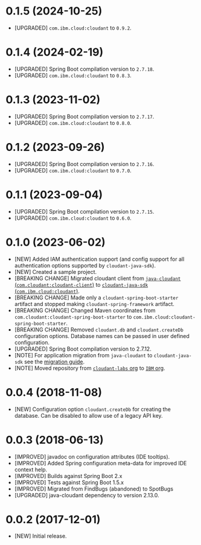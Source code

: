 # 0.1.5 (2024-10-25)
- [UPGRADED] `com.ibm.cloud:cloudant` to `0.9.2`.

# 0.1.4 (2024-02-19)
- [UPGRADED] Spring Boot compilation version to `2.7.18`.
- [UPGRADED] `com.ibm.cloud:cloudant` to `0.8.3`.

# 0.1.3 (2023-11-02)
- [UPGRADED] Spring Boot compilation version to `2.7.17`.
- [UPGRADED] `com.ibm.cloud:cloudant` to `0.8.0`.

# 0.1.2 (2023-09-26)
- [UPGRADED] Spring Boot compilation version to `2.7.16`.
- [UPGRADED] `com.ibm.cloud:cloudant` to `0.7.0`.

# 0.1.1 (2023-09-04)
- [UPGRADED] Spring Boot compilation version to `2.7.15`.
- [UPGRADED] `com.ibm.cloud:cloudant` to `0.6.0`.

# 0.1.0 (2023-06-02)
- [NEW] Added IAM authentication support (and config support for all authentication options supported by `cloudant-java-sdk`).
- [NEW] Created a sample project.
- [BREAKING CHANGE] Migrated cloudant client from [`java-cloudant` (`com.cloudant:cloudant-client`)](https://github.com/cloudant/java-cloudant) to [`cloudant-java-sdk` (`com.ibm.cloud:cloudant`)](https://github.com/IBM/cloudant-java-sdk/).
- [BREAKING CHANGE] Made only a `cloudant-spring-boot-starter` artifact and stopped making `cloudant-spring-framework` artifact.
- [BREAKING CHANGE] Changed Maven coordinates from `com.cloudant:cloudant-spring-boot-starter` to `com.ibm.cloud:cloudant-spring-boot-starter`.
- [BREAKING CHANGE] Removed `cloudant.db` and `cloudant.createDb` configuration options. Database names can be passed in user defined configuration.
- [UPGRADED] Spring Boot compilation version to 2.7.12.
- [NOTE] For application migration from `java-cloudant` to `cloudant-java-sdk` see the [migration guide](https://github.com/cloudant/java-cloudant/blob/6ea7fa2ff2a6245a05cc71d8856b3f89c2983d59/MIGRATION.md).
- [NOTE] Moved repository from [`cloudant-labs` org](https://github.com/cloudant-labs/cloudant-spring) to [`IBM` org](https://github.com/IBM/cloudant-spring).

# 0.0.4 (2018-11-08)
- [NEW] Configuration option `cloudant.createDb` for creating the database. Can be disabled to allow
 use of a legacy API key.

# 0.0.3 (2018-06-13)
- [IMPROVED] javadoc on configuration attributes (IDE tooltips).
- [IMPROVED] Added Spring configuration meta-data for improved IDE context help.
- [IMPROVED] Builds against Spring Boot 2.x
- [IMPROVED] Tests against Spring Boot 1.5.x
- [IMPROVED] Migrated from FindBugs (abandoned) to SpotBugs
- [UPGRADED] java-cloudant dependency to version 2.13.0.

# 0.0.2 (2017-12-01)
- [NEW] Initial release.
